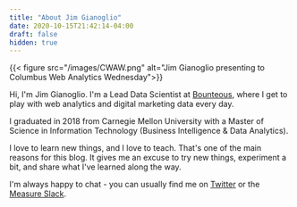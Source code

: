 ```yaml
---
title: "About Jim Gianoglio"
date: 2020-10-15T21:42:14-04:00
draft: false
hidden: true
---
```

{{< figure src="/images/CWAW.png" alt="Jim Gianoglio presenting to Columbus Web Analytics Wednesday">}}

Hi, I'm Jim Gianoglio. I'm a Lead Data Scientist at [Bounteous](https://www.bounteous.com), where I get to play with web analytics and digital marketing data every day.

I graduated in 2018 from Carnegie Mellon University with a Master of Science in Information Technology (Business Intelligence & Data Analytics). 

I love to learn new things, and I love to teach. That's one of the main reasons for this blog. It gives me an excuse to try new things, experiment a bit, and share what I've learned along the way.

I'm always happy to chat - you can usually find me on [Twitter](https://twitter.com/jgianoglio) or the [Measure Slack](https://www.measure.chat/).